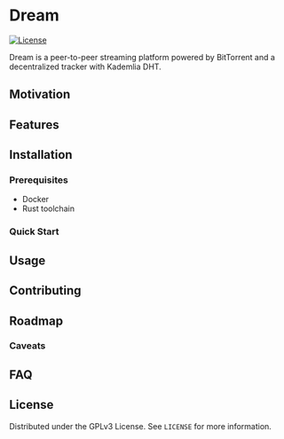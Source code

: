 # Dream
[![License](https://img.shields.io/badge/license-GPLv3-blue)](LICENSE)

Dream is a peer-to-peer streaming platform powered by BitTorrent and a decentralized tracker with Kademlia DHT. 

## Motivation

## Features

## Installation

### Prerequisites

- Docker
- Rust toolchain

### Quick Start

## Usage

## Contributing

## Roadmap

### Caveats

## FAQ

## License

Distributed under the GPLv3 License. See `LICENSE` for more information.